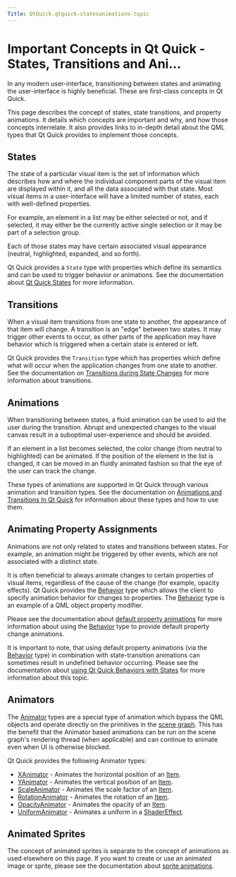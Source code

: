 ```yaml
---
Title: QtQuick.qtquick-statesanimations-topic
---
```

        
Important Concepts in Qt Quick - States, Transitions and Ani...
===============================================================

<span class="subtitle"></span>
<span id="details"></span>
In any modern user-interface, transitioning between states and animating the user-interface is highly beneficial. These are first-class concepts in Qt Quick.

This page describes the concept of states, state transitions, and property animations. It details which concepts are important and why, and how those concepts interrelate. It also provides links to in-depth detail about the QML types that Qt Quick provides to implement those concepts.

<span id="states"></span>
States
------

The state of a particular visual item is the set of information which describes how and where the individual component parts of the visual item are displayed within it, and all the data associated with that state. Most visual items in a user-interface will have a limited number of states, each with well-defined properties.

For example, an element in a list may be either selected or not, and if selected, it may either be the currently active single selection or it may be part of a selection group.

Each of those states may have certain associated visual appearance (neutral, highlighted, expanded, and so forth).

Qt Quick provides a `State` type with properties which define its semantics and can be used to trigger behavior or animations. See the documentation about [Qt Quick States](../QtQuick.qtquick-statesanimations-states.md) for more information.

<span id="transitions"></span>
Transitions
-----------

When a visual item transitions from one state to another, the appearance of that item will change. A transition is an "edge" between two states. It may trigger other events to occur, as other parts of the application may have behavior which is triggered when a certain state is entered or left.

Qt Quick provides the `Transition` type which has properties which define what will occur when the application changes from one state to another. See the documentation on [Transitions during State Changes](../QtQuick.qtquick-statesanimations-animations.md#transitions-during-state-changes) for more information about transitions.

<span id="animations"></span>
Animations
----------

When transitioning between states, a fluid animation can be used to aid the user during the transition. Abrupt and unexpected changes to the visual canvas result in a suboptimal user-experience and should be avoided.

If an element in a list becomes selected, the color change (from neutral to highlighted) can be animated. If the position of the element in the list is changed, it can be moved in an fluidly animated fashion so that the eye of the user can track the change.

These types of animations are supported in Qt Quick through various animation and transition types. See the documentation on [Animations and Transitions In Qt Quick](../QtQuick.qtquick-statesanimations-animations.md) for information about these types and how to use them.

<span id="animating-property-assignments"></span>
Animating Property Assignments
------------------------------

Animations are not only related to states and transitions between states. For example, an animation might be triggered by other events, which are not associated with a distinct state.

It is often beneficial to always animate changes to certain properties of visual items, regardless of the cause of the change (for example, opacity effects). Qt Quick provides the [Behavior](../QtQuick.Behavior.md) type which allows the client to specify animation behavior for changes to properties. The [Behavior](../QtQuick.Behavior.md) type is an example of a QML object property modifier.

Please see the documentation about [default property animations](../QtQuick.qtquick-statesanimations-animations.md#default-animation-as-behaviors) for more information about using the [Behavior](../QtQuick.Behavior.md) type to provide default property change animations.

It is important to note, that using default property animations (via the [Behavior](../QtQuick.Behavior.md) type) in combination with state-transition animations can sometimes result in undefined behavior occurring. Please see the documentation about [using Qt Quick Behaviors with States](../QtQuick.qtquick-statesanimations-behaviors.md) for more information about this topic.

<span id="animators"></span>
Animators
---------

The [Animator](../QtQuick.Animator.md) types are a special type of animation which bypass the QML objects and operate directly on the primitives in the [scene graph](../QtQuick.qtquick-visualcanvas-scenegraph.md). This has the benefit that the Animator based animations can be run on the scene graph's rendering thread (when applicable) and can continue to animate even when UI is otherwise blocked.

Qt Quick provides the following Animator types:

-   [XAnimator](../QtQuick.XAnimator.md) - Animates the horizontal position of an [Item](../QtQuick.Item.md).
-   [YAnimator](../QtQuick.YAnimator.md) - Animates the vertical position of an [Item](../QtQuick.Item.md).
-   [ScaleAnimator](../QtQuick.ScaleAnimator.md) - Animates the scale factor of an [Item](../QtQuick.Item.md).
-   [RotationAnimator](../QtQuick.RotationAnimator.md) - Animates the rotation of an [Item](../QtQuick.Item.md).
-   [OpacityAnimator](../QtQuick.OpacityAnimator.md) - Animates the opacity of an [Item](../QtQuick.Item.md).
-   [UniformAnimator](../QtQuick.UniformAnimator.md) - Animates a uniform in a [ShaderEffect](../QtQuick.ShaderEffect.md).

<span id="animated-sprites"></span>
Animated Sprites
----------------

The concept of animated sprites is separate to the concept of animations as used elsewhere on this page. If you want to create or use an animated image or sprite, please see the documentation about [sprite animations](../QtQuick.qtquick-effects-sprites.md).

